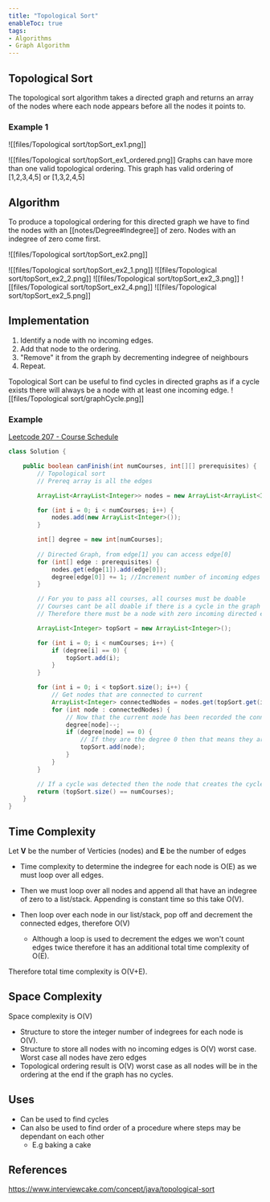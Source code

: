 ```yaml
---
title: "Topological Sort"
enableToc: true
tags:
- Algorithms
- Graph Algorithm
---
```


## Topological Sort
The topological sort algorithm takes a directed graph and returns an array of the nodes where each node appears before all the nodes it points to. 

### Example 1

![[files/Topological sort/topSort_ex1.png]]

![[files/Topological sort/topSort_ex1_ordered.png]]
Graphs can have more than one valid topological ordering.
This graph has valid ordering of \[1,2,3,4,5\]  or \[1,3,2,4,5\]

## Algorithm
To produce a topological ordering for this directed graph we have to find the nodes with an [[notes/Degree#Indegree]] of zero. Nodes with an indegree of zero come first.

![[files/Topological sort/topSort_ex2.png]]

![[files/Topological sort/topSort_ex2_1.png]]
![[files/Topological sort/topSort_ex2_2.png]]
![[files/Topological sort/topSort_ex2_3.png]]
![[files/Topological sort/topSort_ex2_4.png]]
![[files/Topological sort/topSort_ex2_5.png]]
## Implementation
1. Identify a node with no incoming edges.
2. Add that node to the ordering.
3. "Remove" it from the graph by decrementing indegree of neighbours
5. Repeat.


Topological Sort can be useful to find cycles in directed graphs as if a cycle exists there will always be a node with at least one incoming edge. 
![[files/Topological sort/graphCycle.png]]

### Example
[Leetcode 207 - Course Schedule](https://leetcode.com/problems/course-schedule/) 
```java {title="Leetcode 207"}
class Solution {

    public boolean canFinish(int numCourses, int[][] prerequisites) {
        // Topological sort
        // Prereq array is all the edges

		ArrayList<ArrayList<Integer>> nodes = new ArrayList<ArrayList<Integer>>(numCourses);

        for (int i = 0; i < numCourses; i++) {
            nodes.add(new ArrayList<Integer>());
        }

        int[] degree = new int[numCourses];
  
        // Directed Graph, from edge[1] you can access edge[0]
        for (int[] edge : prerequisites) {
            nodes.get(edge[1]).add(edge[0]);
            degree[edge[0]] += 1; //Increment number of incoming edges
        }

        // For you to pass all courses, all courses must be doable
        // Courses cant be all doable if there is a cycle in the graph
        // Therefore there must be a node with zero incoming directed edges

        ArrayList<Integer> topSort = new ArrayList<Integer>();

        for (int i = 0; i < numCourses; i++) {
            if (degree[i] == 0) {
                topSort.add(i);
            }
        }

        for (int i = 0; i < topSort.size(); i++) {
            // Get nodes that are connected to current
            ArrayList<Integer> connectedNodes = nodes.get(topSort.get(i));
            for (int node : connectedNodes) {
                // Now that the current node has been recorded the connected nodes are decremented by a degree of one
                degree[node]--;
                if (degree[node] == 0) {
                    // If they are the degree 0 then that means they are next
                    topSort.add(node);
                }
            }
        }

        // If a cycle was detected then the node that creates the cycle would not have been appended
        return (topSort.size() == numCourses);
    }
}
```



## Time Complexity
Let **V** be the number of Verticies (nodes) and **E** be the number of edges

- Time complexity to determine the indegree for each node is O(E) as we must loop over all edges.

- Then we must loop over all nodes and append all that have an indegree of zero to a list/stack. Appending is constant time so this take O(V).

- Then loop over each node in our list/stack, pop off and decrement the connected edges, therefore O(V)
	- Although a loop is used to decrement the edges we won't count edges twice therefore it has an additional total time complexity of O(E). 

Therefore total time complexity is O(V+E).

## Space Complexity
Space complexity is O(V)
- Structure to store the integer number of indegrees for each node is O(V).
- Structure to store all nodes with no incoming edges is O(V) worst case. Worst case all nodes have zero edges
- Topological ordering result is O(V) worst case as all nodes will be in the ordering at the end if the graph has no cycles.


## Uses
- Can be used to find cycles
- Can also be used to find order of a procedure where steps may be dependant on each other
	- E.g baking a cake



## References
https://www.interviewcake.com/concept/java/topological-sort